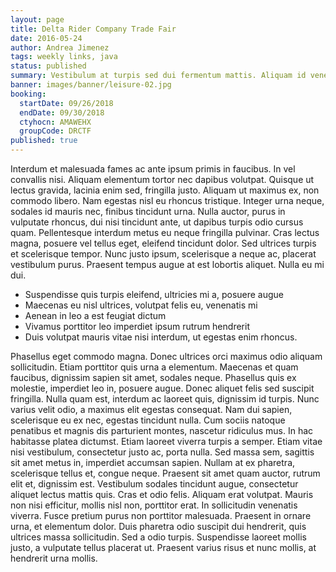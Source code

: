 ```yaml
---
layout: page
title: Delta Rider Company Trade Fair
date: 2016-05-24
author: Andrea Jimenez
tags: weekly links, java
status: published
summary: Vestibulum at turpis sed dui fermentum mattis. Aliquam id venenatis.
banner: images/banner/leisure-02.jpg
booking:
  startDate: 09/26/2018
  endDate: 09/30/2018
  ctyhocn: AMAWEHX
  groupCode: DRCTF
published: true
---
```

Interdum et malesuada fames ac ante ipsum primis in faucibus. In vel convallis nisi. Aliquam elementum tortor nec dapibus volutpat. Quisque ut lectus gravida, lacinia enim sed, fringilla justo. Aliquam ut maximus ex, non commodo libero. Nam egestas nisl eu rhoncus tristique. Integer urna neque, sodales id mauris nec, finibus tincidunt urna.
Nulla auctor, purus in vulputate rhoncus, dui nisi tincidunt ante, ut dapibus turpis odio cursus quam. Pellentesque interdum metus eu neque fringilla pulvinar. Cras lectus magna, posuere vel tellus eget, eleifend tincidunt dolor. Sed ultrices turpis et scelerisque tempor. Nunc justo ipsum, scelerisque a neque ac, placerat vestibulum purus. Praesent tempus augue at est lobortis aliquet. Nulla eu mi dui.

* Suspendisse quis turpis eleifend, ultricies mi a, posuere augue
* Maecenas eu nisl ultrices, volutpat felis eu, venenatis mi
* Aenean in leo a est feugiat dictum
* Vivamus porttitor leo imperdiet ipsum rutrum hendrerit
* Duis volutpat mauris vitae nisi interdum, ut egestas enim rhoncus.

Phasellus eget commodo magna. Donec ultrices orci maximus odio aliquam sollicitudin. Etiam porttitor quis urna a elementum. Maecenas et quam faucibus, dignissim sapien sit amet, sodales neque. Phasellus quis ex molestie, imperdiet leo in, posuere augue. Donec aliquet felis sed suscipit fringilla. Nulla quam est, interdum ac laoreet quis, dignissim id turpis. Nunc varius velit odio, a maximus elit egestas consequat. Nam dui sapien, scelerisque eu ex nec, egestas tincidunt nulla. Cum sociis natoque penatibus et magnis dis parturient montes, nascetur ridiculus mus. In hac habitasse platea dictumst. Etiam laoreet viverra turpis a semper. Etiam vitae nisi vestibulum, consectetur justo ac, porta nulla.
Sed massa sem, sagittis sit amet metus in, imperdiet accumsan sapien. Nullam at ex pharetra, scelerisque tellus et, congue neque. Praesent sit amet quam auctor, rutrum elit et, dignissim est. Vestibulum sodales tincidunt augue, consectetur aliquet lectus mattis quis. Cras et odio felis. Aliquam erat volutpat. Mauris non nisi efficitur, mollis nisl non, porttitor erat. In sollicitudin venenatis viverra. Fusce pretium purus non porttitor malesuada. Praesent in ornare urna, et elementum dolor. Duis pharetra odio suscipit dui hendrerit, quis ultrices massa sollicitudin. Sed a odio turpis. Suspendisse laoreet mollis justo, a vulputate tellus placerat ut. Praesent varius risus et nunc mollis, at hendrerit urna mollis.
